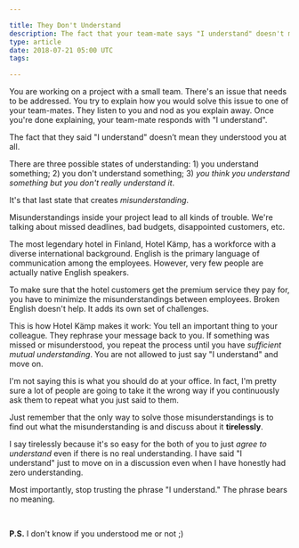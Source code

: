 ```yaml
---

title: They Don't Understand
description: The fact that your team-mate says "I understand" doesn't mean they understood you at all
type: article
date: 2018-07-21 05:00 UTC
tags:

---
```


You are working on a project with a small team. There's an issue that needs to be addressed. You try to explain how you would solve this issue to one of your team-mates. They listen to you and nod as you explain away. Once you're done explaining, your team-mate responds with "I understand".

The fact that they said "I understand" doesn’t mean they understood you at all.

There are three possible states of understanding: 1) you understand something; 2) you don't understand something; 3) *you think you understand something but you don't really understand it*.

It's that last state that creates *misunderstanding*.

Misunderstandings inside your project lead to all kinds of trouble. We're talking about missed deadlines, bad budgets, disappointed customers, etc.

The most legendary hotel in Finland, Hotel Kämp, has a workforce with a diverse international background. English is the primary language of communication among the employees. However, very few people are actually native English speakers.

To make sure that the hotel customers get the premium service they pay for, you have to minimize the misunderstandings between employees. Broken English doesn't help. It adds its own set of challenges.

This is how Hotel Kämp makes it work: You tell an important thing to your colleague. They rephrase your message back to you. If something was missed or misunderstood, you repeat the process until you have *sufficient mutual understanding*. You are not allowed to just say "I understand" and move on.

I'm not saying this is what you should do at your office. In fact, I'm pretty sure a lot of people are going to take it the wrong way if you continuously ask them to repeat what you just said to them.

Just remember that the only way to solve those misunderstandings is to find out what the misunderstanding is and discuss about it **tirelessly**.

I say tirelessly because it's so easy for the both of you to just *agree to understand* even if there is no real understanding. I have said "I understand" just to move on in a discussion even when I have honestly had zero understanding.

Most importantly, stop trusting the phrase "I understand." The phrase bears no meaning.

<br/>

**P.S.** I don't know if you understood me or not ;)
